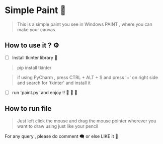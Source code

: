 # Simple Paint :art: 

> This is a simple paint you see in Windows PAINT , where you can make your canvas

## How to use it ? :gear:

- [ ] Install tkinter library :art: 

> pip install tkinter

> if using PyCharm , press CTRL + ALT + S and press '+' on right side and search for 'tkinter' and install it
- [ ] run 'paint.py' and enjoy !!  :handshake: :man_dancing: :woman_dancing:

## How to run file

> Just left click the mouse and drag the mouse pointer wherever you want to draw using just like your pencil

For any query , please do comment :left_speech_bubble: or else LIKE it :black_heart:

